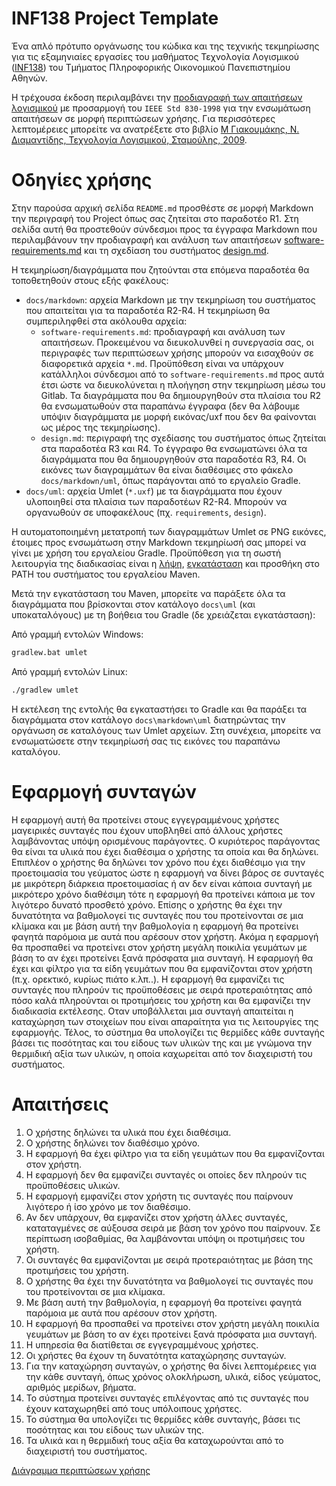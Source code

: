# INF138 Project Template

Ένα απλό πρότυπο οργάνωσης του κώδικα και της τεχνικής τεκμηρίωσης για τις εξαμηνιαίες εργασίες του μαθήματος Τεχνολογία Λογισμικού ([INF138](https://eclass.aueb.gr/courses/INF138/)) του Τμήματος Πληροφορικής Οικονομικού Πανεπιστημίου Αθηνών.

Η τρέχουσα έκδοση περιλαμβάνει την [προδιαγραφή των απαιτήσεων λογισμικού](docs/markdown/software-requirements.md) με προσαρμογή του `IEEE Std 830-1998` για την ενσωμάτωση απαιτήσεων σε μορφή περιπτώσεων χρήσης. Για περισσότερες λεπτομέρειες μπορείτε να ανατρέξετε στο βιβλίο [Μ Γιακουμάκης, Ν. Διαμαντίδης, Τεχνολογία Λογισμικού, Σταμούλης, 2009](https://www.softeng.gr).

# Οδηγίες χρήσης

Στην παρούσα αρχική σελίδα `README.md` προσθέστε σε μορφή Markdown την περιγραφή του Project όπως σας ζητείται στο παραδοτέο R1. Στη σελίδα αυτή θα προστεθούν σύνδεσμοι προς τα έγγραφα Markdown που περιλαμβάνουν την προδιαγραφή και ανάλυση των απαιτήσεων [software-requirements.md](docs/markdown/software-requirements.md) και τη σχεδίαση του συστήματος [design.md](docs/markdown/design.md).

Η τεκμηρίωση/διαγράμματα που ζητούνται στα επόμενα παραδοτέα θα τοποθετηθούν στους εξής φακέλους:
* `docs/markdown`: αρχεία Markdown με την τεκμηρίωση του συστήματος που απαιτείται για τα παραδοτέα R2-R4. H τεκμηρίωση θα συμπεριληφθεί στα ακόλουθα αρχεία:
     *  `software-requirements.md`: προδιαγραφή και ανάλυση των απαιτήσεων. Προκειμένου να διευκολυνθεί η συνεργασία σας, οι περιγραφές των περιπτώσεων χρήσης μπορούν να εισαχθούν σε διαφορετικά αρχεία `*.md`. Προϋπόθεση είναι να υπάρχουν κατάλληλοι σύνδεσμοι από το `software-requirements.md` προς αυτά έτσι ώστε να διευκολύνεται η πλοήγηση στην τεκμηρίωση μέσω του Gitlab. Τα διαγράμματα που θα δημιουργηθούν στα πλαίσια του R2 θα ενσωματωθούν στα παραπάνω έγγραφα (δεν θα λάβουμε υπόψιν διαγράμματα με μορφή εικόνας/uxf που δεν θα φαίνονται ως μέρος της τεκμηρίωσης).
     *  `design.md`: περιγραφή της σχεδίασης του συστήματος όπως ζητείται στα παραδοτέα R3 και R4. To έγγραφο θα ενσωματώνει όλα τα διαγράμματα που θα δημιουργηθούν στα παραδοτέα R3, R4. Οι εικόνες των διαγραμμάτων θα είναι διαθέσιμες στο φάκελο `docs/markdown/uml`, όπως παράγονται από το εργαλείο Gradle.
* `docs/uml`: αρχεία Umlet (`*.uxf`) με τα διαγράμματα που έχουν υλοποιηθεί στα πλαίσια των παραδοτέων R2-R4. Μπορούν να οργανωθούν σε υποφακέλους (πχ. `requirements`, `design`).

Η αυτοματοποιημένη μετατροπή των διαγραμμάτων Umlet σε PNG εικόνες, έτοιμες προς ενσωμάτωση στην Markdown τεκμηρίωσή σας μπορεί να γίνει με χρήση του εργαλείου Gradle. Προϋπόθεση για τη σωστή λειτουργία της διαδικασίας είναι η [λήψη](https://maven.apache.org/download.cgi), [εγκατάσταση](https://maven.apache.org/install.html) και προσθήκη στο PATH του συστήματος του εργαλείου Maven.

Μετά την εγκατάσταση του Maven, μπορείτε να παράξετε όλα τα διαγράμματα που βρίσκονται στον κατάλογο `docs\uml` (και υποκαταλόγους) με τη βοήθεια του Gradle (δε χρειάζεται εγκατάσταση):

Από γραμμή εντολών Windows:
```bash
gradlew.bat umlet
```

Από γραμμή εντολών Linux:
```bash
./gradlew umlet
```

Η εκτέλεση της εντολής θα εγκαταστήσει το Gradle και θα παράξει τα διαγράμματα στον κατάλογο `docs\markdown\uml` διατηρώντας την οργάνωση σε καταλόγους των Umlet αρχείων. Στη συνέχεια, μπορείτε να ενσωματώσετε στην τεκμηρίωσή σας τις εικόνες του παραπάνω καταλόγου.

# Εφαρμογή συνταγών

Η εφαρμογή αυτή θα προτείνει στους εγγεγραμμένους χρήστες μαγειρικές συνταγές που έχουν υποβληθεί από άλλους χρήστες λαμβάνοντας υπόψη ορισμένους παράγοντες. Ο κυριότερος παράγοντας θα είναι τα υλικά που έχει διαθέσιμα ο χρήστης τα οποία και θα δηλώνει. Επιπλέον ο χρήστης θα δηλώνει τον χρόνο που έχει διαθέσιμο για την προετοιμασία του γεύματος ώστε η εφαρμογή να δίνει βάρος σε συνταγές με μικρότερη διάρκεια προετοιμασίας ή αν δεν είναι κάποια συνταγή με μικρότερο χρόνο διαθέσιμη τότε η εφαρμογή θα προτείνει κάποια με τον λιγότερο δυνατό προσθετό χρόνο. Επίσης ο χρήστης θα έχει την δυνατότητα να βαθμολογεί τις συνταγές που του προτείνονται σε μια κλίμακα και με βάση αυτή την βαθμολογία η εφαρμογή θα προτείνει φαγητά παρόμοια με αυτά που αρέσουν στον χρήστη. Ακόμα η εφαρμογή θα προσπαθεί να προτείνει στον χρήστη μεγάλη ποικιλία γευμάτων με βάση το αν έχει προτείνει ξανά πρόσφατα μια συνταγή. Η εφαρμογή θα έχει και φίλτρο για τα είδη γευμάτων που θα εμφανίζονται στον χρήστη (π.χ. ορεκτικό, κυρίως πιάτο κ.λπ..). Η εφαρμογή θα εμφανίζει τις συνταγές που πληρούν τις προϋποθέσεις με σειρά προτεραιότητας από πόσο καλά πληρούνται οι προτιμήσεις του χρήστη και θα εμφανίζει την διαδικασία εκτέλεσης. Οταν υποβάλλεται μια συνταγή απαιτείται η καταχώρηση των στοιχείων που είναι απαραίτητα για τις λειτουργίες της εφαρμογής. Τέλος, το σύστημα θα υπολογίζει τις θερμίδες κάθε συνταγής βάσει τις ποσότητας και του είδους των υλικών της και με γνώμονα την θερμιδική αξία των υλικών, η οποία καχωρείται από τον διαχειριστή του συστήματος.

# Απαιτήσεις

1. Ο χρήστης δηλώνει τα υλικά που έχει διαθέσιμα.
2. Ο χρήστης δηλώνει τον διαθέσιμο χρόνο.
3. Η εφαρμογή θα έχει φίλτρο για τα είδη γευμάτων που θα εμφανίζονται στον χρήστη.
4. Η εφαρμογή δεν θα εμφανίζει συνταγές οι οποίες δεν πληρούν τις προϋποθέσεις υλικών.
5. Η εφαρμογή εμφανίζει στον χρήστη τις συνταγές που παίρνουν λιγότερο ή ίσο χρόνο με τον διαθέσιμο.
6. Αν δεν υπάρχουν, θα εμφανίζει στον χρήστη άλλες συνταγές, καταταγμένες σε αύξουσα σειρά με βάση τον χρόνο που παίρνουν. Σε περίπτωση ισοβαθμίας, θα λαμβάνονται υπόψη οι προτιμήσεις του χρήστη.
7. Οι συνταγές θα εμφανίζονται με σειρά προτεραιότητας με βάση της προτιμήσεις του χρήστη.
8. Ο χρήστης θα έχει την δυνατότητα να βαθμολογεί τις συνταγές που του προτείνονται σε μια κλίμακα.
9. Με βάση αυτή την βαθμολογία, η εφαρμογή θα προτείνει φαγητά παρόμοια με αυτά που αρέσουν στον χρήστη.
10. Η εφαρμογή θα προσπαθεί να προτείνει στον χρήστη μεγάλη ποικιλία γευμάτων με βάση το αν έχει προτείνει ξανά πρόσφατα μια συνταγή.
11. Η υπηρεσία θα διατίθεται σε εγγεγραμμένους χρήστες.
12. Οι χρήστες θα έχουν τη δυνατότητα καταχώρησης συνταγών.
13. Για την καταχώρηση συνταγών, ο χρήστης θα δίνει λεπτομέρειες για την κάθε συνταγή, όπως χρόνος ολοκλήρωση, υλικά, είδος γεύματος, αριθμός μερίδων, βήματα.
14. Το σύστημα προτείνει συνταγές επιλέγοντας από τις συνταγές που έχουν καταχωρηθεί από τους υπόλοιπους χρήστες.
15. Το σύστημα θα υπολογίζει τις θερμίδες κάθε συνταγής, βάσει τις ποσότητας και του είδους των υλικών της.
16. Τα υλικά και η θερμιδική τους αξία θα καταχωρούνται από το διαχειριστή του συστήματος.


[Διάγραμμα περιπτώσεων χρήσης](uml/requirements/use_case_uml_diagram.png)

